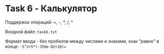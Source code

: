 # Task 6 - Калькулятор

Поддержка операций: +, -, *, /, ^

Входной файл: `task6.txt` 

Формат ввода - без пробелов между числами и знаками, знак "равно" в конце:  `-5^2+5*(-350e-02+10)=`
